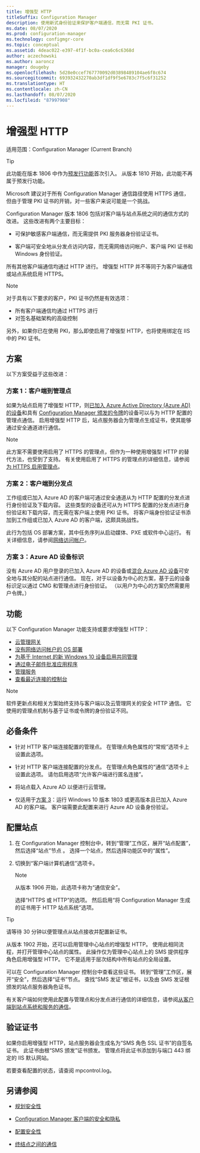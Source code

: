 ```yaml
---
title: 增强型 HTTP
titleSuffix: Configuration Manager
description: 使用新式身份验证来保护客户端通信，而无需 PKI 证书。
ms.date: 08/07/2020
ms.prod: configuration-manager
ms.technology: configmgr-core
ms.topic: conceptual
ms.assetid: 4deac022-e397-4f1f-bc0a-cea6c6c6368d
author: aczechowski
ms.author: aaroncz
manager: dougeby
ms.openlocfilehash: 5d28e0ccef767770092d03898489104ae6f8c674
ms.sourcegitcommit: 693932432270ab3df1df9f5e6783c7f5c6f31252
ms.translationtype: HT
ms.contentlocale: zh-CN
ms.lasthandoff: 08/07/2020
ms.locfileid: "87997908"
---
```

# <a name="enhanced-http"></a>增强型 HTTP

适用范围：Configuration Manager (Current Branch)

<!--1356889,1358460-->

> [!Tip]  
> 此功能在版本 1806 中作为[预发行功能](../../servers/manage/pre-release-features.md)首次引入。 从版本 1810 开始，此功能不再属于预发行功能。  

Microsoft 建议对于所有 Configuration Manager 通信路径使用 HTTPS 通信，但由于管理 PKI 证书的开销，对一些客户来说可能是一个挑战。

Configuration Manager 版本 1806 包括对客户端与站点系统之间的通信方式的改进。 这些改进有两个主要目标：  

- 可保护敏感客户端通信，而无需提供 PKI 服务器身份验证证书。  

- 客户端可安全地从分发点访问内容，而无需网络访问帐户、客户端 PKI 证书和 Windows 身份验证。  

所有其他客户端通信均通过 HTTP 进行。 增强型 HTTP 并不等同于为客户端通信或站点系统启用 HTTPS。<!-- SCCMDocs issue #1212 -->

> [!Note]  
> 对于具有以下要求的客户，PKI 证书仍然是有效选项：  
>
> - 所有客户端通信均通过 HTTPS 进行  
> - 对签名基础架构的高级控制
>
> 另外，如果你已在使用 PKI，那么即使启用了增强型 HTTP，也将使用绑定在 IIS 中的 PKI 证书。



## <a name="scenarios"></a><a name="bkmk_scenario"></a> 方案

以下方案受益于这些改进：  

### <a name="scenario-1-client-to-management-point"></a><a name="bkmk_scenario1"></a> 方案 1：客户端到管理点

<!--1356889-->
如果为站点启用了增强型 HTTP，则[已加入 Azure Active Directory (Azure AD) 的设备](/azure/active-directory/devices/concept-azure-ad-join)和具有 [Configuration Manager 颁发的令牌](../../clients/deploy/deploy-clients-cmg-token.md)的设备可以与为 HTTP 配置的管理点通信。 启用增强型 HTTP 后，站点服务器会为管理点生成证书，使其能够通过安全通道进行通信。

> [!Note]  
> 此方案不需要使用启用了 HTTPS 的管理点，但作为一种使用增强型 HTTP 的替代方法，也受到了支持。 有关使用启用了 HTTPS 的管理点的详细信息，请参阅[为 HTTPS 启用管理点](../../clients/manage/cmg/certificates-for-cloud-management-gateway.md#bkmk_mphttps)。  

### <a name="scenario-2-client-to-distribution-point"></a><a name="bkmk_scenario2"></a> 方案 2：客户端到分发点

<!--1358228-->
工作组或已加入 Azure AD 的客户端可通过安全通道从为 HTTP 配置的分发点进行身份验证及下载内容。 这些类型的设备还可从为 HTTPS 配置的分发点进行身份验证和下载内容，而无需在客户端上使用 PKI 证书。 将客户端身份验证证书添加到工作组或已加入 Azure AD 的客户端，这颇具挑战性。

此行为包括 OS 部署方案，其中任务序列从启动媒体、PXE 或软件中心运行。 有关详细信息，请参阅[网络访问帐户](accounts.md#network-access-account)。<!--1358278-->

### <a name="scenario-3-azure-ad-device-identity"></a><a name="bkmk_scenario3"></a> 方案 3：Azure AD 设备标识

<!--1358460-->
没有 Azure AD 用户登录的已加入 Azure AD 的设备或[混合 Azure AD 设备](/azure/active-directory/devices/concept-azure-ad-join-hybrid)可安全地与其分配的站点进行通信。 现在，对于以设备为中心的方案，基于云的设备标识足以通过 CMG 和管理点进行身份验证。 （以用户为中心的方案仍然需要用户令牌。）  


## <a name="features"></a>功能

以下 Configuration Manager 功能支持或要求增强型 HTTP：

- [云管理网关](../../clients/manage/cmg/plan-cloud-management-gateway.md)
- [没有网络访问帐户的 OS 部署](../../../osd/plan-design/planning-considerations-for-automating-tasks.md#enhanced-http)
- [为基于 Internet 的新 Windows 10 设备启用共同管理](../../../comanage/tutorial-co-manage-new-devices.md)
- [通过电子邮件批准应用程序](../../../apps/deploy-use/app-approval.md#bkmk_email-approve)
- [管理服务](../../../develop/adminservice/overview.md)
- [查看最近连接的控制台](../../servers/manage/admin-console.md#bkmk_viewconnected)

> [!Note]  
> 软件更新点和相关方案始终支持与客户端以及云管理网关的安全 HTTP 通信。 它使用的管理点机制与基于证书或令牌的身份验证不同。<!-- SCCMDocs issue #1148 -->


## <a name="prerequisites"></a>必备条件  

- 针对 HTTP 客户端连接配置的管理点。 在管理点角色属性的“常规”选项卡上设置此选项。  

- 针对 HTTP 客户端连接配置的分发点。 在管理点角色属性的“通信”选项卡上设置此选项。 请勿启用选项“允许客户端进行匿名连接”。  

- 将站点载入 Azure AD 以便进行云管理。  

- 仅适用于[方案 3](#bkmk_scenario3)：运行 Windows 10 版本 1803 或更高版本且已加入 Azure AD 的客户端。 客户端需要此配置来进行 Azure AD 设备身份验证。<!-- SCCMDocs issue 1126 -->


## <a name="configure-the-site"></a>配置站点

1. 在 Configuration Manager 控制台中，转到“管理”工作区，展开“站点配置”，然后选择“站点”节点  。 选择一个站点，然后选择功能区中的“属性”。  

2. 切换到“客户端计算机通信”选项卡。

    > [!Note]
    > 从版本 1906 开始，此选项卡称为“通信安全”。<!-- SCCMDocs#1645 -->  

    选择“HTTPS 或 HTTP”的选项。 然后启用“将 Configuration Manager 生成的证书用于 HTTP 站点系统”选项。

> [!Tip]
> 请等待 30 分钟以便管理点从站点接收并配置新证书。

<!--3798957-->
从版本 1902 开始，还可以启用管理中心站点的增强型 HTTP。 使用此相同流程，并打开管理中心站点的属性。 此操作仅为管理中心站点上的 SMS 提供程序角色启用增强型 HTTP。 它不是适用于层次结构中所有站点的全局设置。

可以在 Configuration Manager 控制台中查看这些证书。 转到“管理”工作区，展开“安全”，然后选择“证书”节点。 查找“SMS 发证”根证书，以及由 SMS 发证根颁发的站点服务器角色证书。

有关客户端如何使用此配置与管理点和分发点进行通信的详细信息，请参阅[从客户端到站点系统和服务的通信](communications-between-endpoints.md#Planning_Client_to_Site_System)。

## <a name="validate-the-certificate"></a>验证证书

如果你启用增强型 HTTP，站点服务器会生成名为“SMS 角色 SSL 证书”的自签名证书。 此证书由根“SMS 颁发”证书颁发。 管理点将此证书添加到与端口 443 绑定的 IIS 默认网站。

若要查看配置的状态，请查阅 mpcontrol.log。

## <a name="see-also"></a>另请参阅

- [规划安全性](../security/plan-for-security.md)  

- [Configuration Manager 客户端的安全和隐私](../../clients/deploy/plan/security-and-privacy-for-clients.md)  

- [配置安全性](../security/configure-security.md)  

- [终结点之间的通信](communications-between-endpoints.md)  
